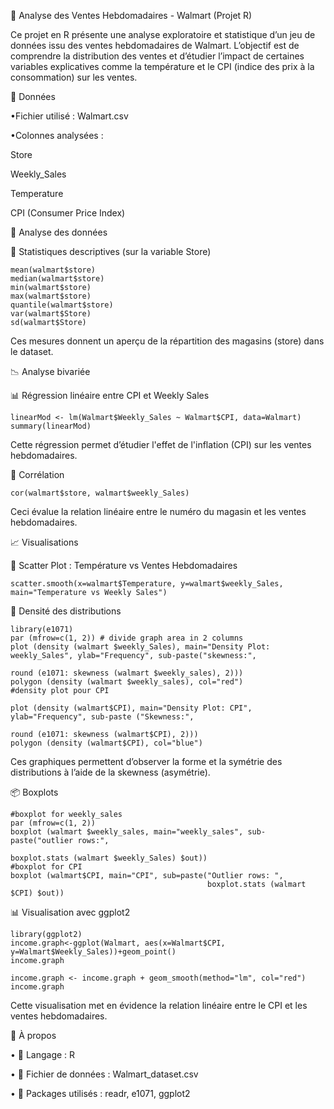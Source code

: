 🛒 Analyse des Ventes Hebdomadaires - Walmart (Projet R)

Ce projet en R présente une analyse exploratoire et statistique d’un jeu de données issu des ventes hebdomadaires de Walmart. L’objectif est de comprendre la distribution des ventes et d’étudier l’impact de certaines variables explicatives comme la température et le CPI (indice des prix à la consommation) sur les ventes.

📁 Données

•Fichier utilisé : Walmart.csv

•Colonnes analysées :

  Store
  
  Weekly_Sales
  
  Temperature

  CPI (Consumer Price Index)

🧪 Analyse des données

🔢 Statistiques descriptives (sur la variable Store)

    mean(walmart$store)
    median(walmart$store)
    min(walmart$store)
    max(walmart$store)
    quantile(walmart$store)
    var(walmart$Store)
    sd(walmart$Store)
    

Ces mesures donnent un aperçu de la répartition des magasins (store) dans le dataset.

📉 Analyse bivariée

📊 Régression linéaire entre CPI et Weekly Sales

    linearMod <- lm(Walmart$Weekly_Sales ~ Walmart$CPI, data=Walmart)
    summary(linearMod)

Cette régression permet d’étudier l'effet de l'inflation (CPI) sur les ventes hebdomadaires.

🔄 Corrélation

    cor(walmart$store, walmart$weekly_Sales)

Ceci évalue la relation linéaire entre le numéro du magasin et les ventes hebdomadaires.

📈 Visualisations

📌 Scatter Plot : Température vs Ventes Hebdomadaires

    scatter.smooth(x=walmart$Temperature, y=walmart$weekly_Sales, main="Temperature vs Weekly Sales")

🌈 Densité des distributions

    library(e1071)
    par (mfrow=c(1, 2)) # divide graph area in 2 columns
    plot (density (walmart $weekly_Sales), main="Density Plot: weekly_Sales", ylab="Frequency", sub-paste("skewness:",
                                                                                                          round (e1071: skewness (walmart $weekly_sales), 2)))
    polygon (density (walmart $weekly_sales), col="red")
    #density plot pour CPI
    
    plot (density (walmart$CPI), main="Density Plot: CPI", ylab="Frequency", sub-paste ("Skewness:",
                                                                                        round (e1071: skewness (walmart$CPI), 2)))
    polygon (density (walmart$CPI), col="blue")

Ces graphiques permettent d’observer la forme et la symétrie des distributions à l’aide de la skewness (asymétrie).

📦 Boxplots

    #boxplot for weekly_sales
    par (mfrow=c(1, 2))
    boxplot (walmart $weekly_sales, main="weekly_sales", sub-paste("outlier rows:",
                                                                   boxplot.stats (walmart $weekly_Sales) $out))
    #boxplot for CPI
    boxplot (walmart$CPI, main="CPI", sub=paste("Outlier rows: ",
                                                boxplot.stats (walmart $CPI) $out))

📊 Visualisation avec ggplot2

    library(ggplot2)
    income.graph<-ggplot(Walmart, aes(x=Walmart$CPI, y=Walmart$Weekly_Sales))+geom_point()
    income.graph
    
    income.graph <- income.graph + geom_smooth(method="lm", col="red")
    income.graph

Cette visualisation met en évidence la relation linéaire entre le CPI et les ventes hebdomadaires.

🚀 À propos

• 📌 Langage : R

• 📁 Fichier de données : Walmart_dataset.csv

• 🔧 Packages utilisés : readr, e1071, ggplot2





